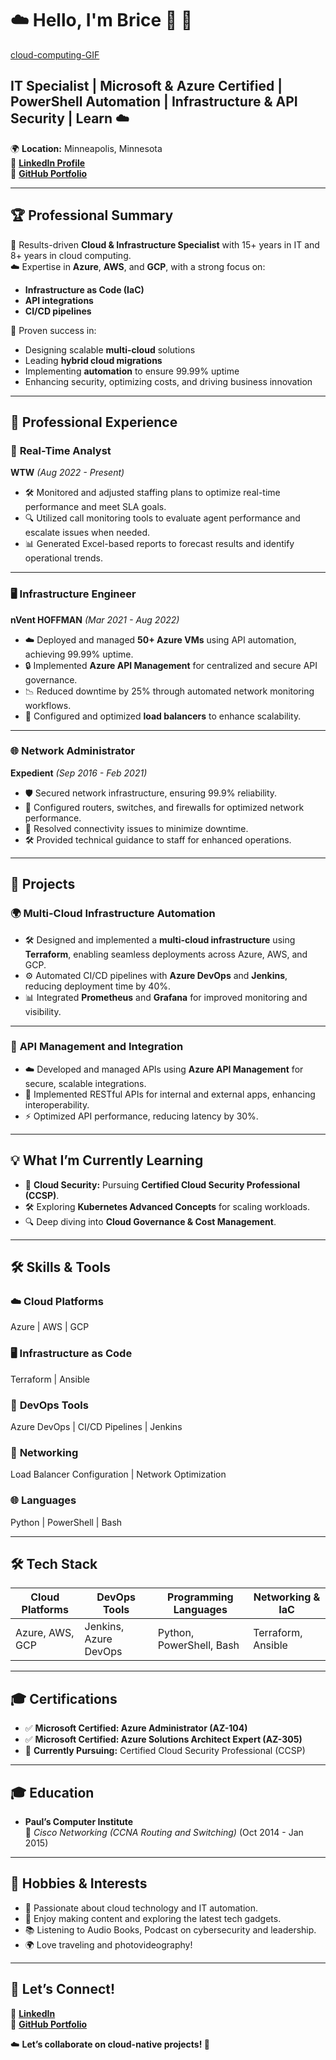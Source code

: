 # ☁️ Hello, I'm Brice 👋 🚀  

[cloud-computing-GIF](https://github.com/user-attachments/assets/e6ec555a-e413-4bc0-a188-22eb941bd64b)  

## IT Specialist | Microsoft & Azure Certified | PowerShell Automation | Infrastructure & API Security | Learn ☁️  

🌍 **Location:** Minneapolis, Minnesota  
🔗 **[LinkedIn Profile](https://linkedin.com/in/ngubriceche)**  
🔗 **[GitHub Portfolio](https://github.com/supbrice)**  

---

## 🏆 **Professional Summary**  

🌟 Results-driven **Cloud & Infrastructure Specialist** with 15+ years in IT and 8+ years in cloud computing.  
☁️ Expertise in **Azure**, **AWS**, and **GCP**, with a strong focus on:  
  - **Infrastructure as Code (IaC)**  
  - **API integrations**  
  - **CI/CD pipelines**  

🎯 Proven success in:  
- Designing scalable **multi-cloud** solutions  
- Leading **hybrid cloud migrations**  
- Implementing **automation** to ensure 99.99% uptime  
- Enhancing security, optimizing costs, and driving business innovation  

---

## 💼 **Professional Experience**  

### 🚦 **Real-Time Analyst**  
**WTW** *(Aug 2022 - Present)*  
- 🛠️ Monitored and adjusted staffing plans to optimize real-time performance and meet SLA goals.  
- 🔍 Utilized call monitoring tools to evaluate agent performance and escalate issues when needed.  
- 📊 Generated Excel-based reports to forecast results and identify operational trends.  

---

### 🖥️ **Infrastructure Engineer**  
**nVent HOFFMAN** *(Mar 2021 - Aug 2022)*  
- ☁️ Deployed and managed **50+ Azure VMs** using API automation, achieving 99.99% uptime.  
- 🔒 Implemented **Azure API Management** for centralized and secure API governance.  
- 📉 Reduced downtime by 25% through automated network monitoring workflows.  
- 🔧 Configured and optimized **load balancers** to enhance scalability.  

---

### 🌐 **Network Administrator**  
**Expedient** *(Sep 2016 - Feb 2021)*  
- 🛡️ Secured network infrastructure, ensuring 99.9% reliability.  
- 🔗 Configured routers, switches, and firewalls for optimized network performance.  
- 📡 Resolved connectivity issues to minimize downtime.  
- 🛠️ Provided technical guidance to staff for enhanced operations.  

---

## 🚀 **Projects**  

### 🌍 **Multi-Cloud Infrastructure Automation**  
- 🛠️ Designed and implemented a **multi-cloud infrastructure** using **Terraform**, enabling seamless deployments across Azure, AWS, and GCP.  
- ⚙️ Automated CI/CD pipelines with **Azure DevOps** and **Jenkins**, reducing deployment time by 40%.  
- 📊 Integrated **Prometheus** and **Grafana** for improved monitoring and visibility.  

---

### 🔗 **API Management and Integration**  
- ☁️ Developed and managed APIs using **Azure API Management** for secure, scalable integrations.  
- 🔧 Implemented RESTful APIs for internal and external apps, enhancing interoperability.  
- ⚡ Optimized API performance, reducing latency by 30%.  

---

## 💡 **What I’m Currently Learning**  
- 🚀 **Cloud Security:** Pursuing **Certified Cloud Security Professional (CCSP)**.  
- 🛠️ Exploring **Kubernetes Advanced Concepts** for scaling workloads.  
- 🔍 Deep diving into **Cloud Governance & Cost Management**.  

---

## 🛠️ **Skills & Tools**  

### ☁️ **Cloud Platforms**  
Azure | AWS | GCP  

### 🖥️ **Infrastructure as Code**  
Terraform | Ansible  

### 🔧 **DevOps Tools**  
Azure DevOps | CI/CD Pipelines | Jenkins  

### 📡 **Networking**  
Load Balancer Configuration | Network Optimization  

### 🌐 **Languages**  
Python | PowerShell | Bash  

---

## 🛠️ **Tech Stack**  

| Cloud Platforms | DevOps Tools       | Programming Languages | Networking & IaC     |
|------------------|--------------------|------------------------|----------------------|
| Azure, AWS, GCP  | Jenkins, Azure DevOps | Python, PowerShell, Bash | Terraform, Ansible |

---

## 🎓 **Certifications**  

- ✅ **Microsoft Certified: Azure Administrator (AZ-104)**  
- ✅ **Microsoft Certified: Azure Solutions Architect Expert (AZ-305)**  
- 🚀 **Currently Pursuing:** Certified Cloud Security Professional (CCSP)  

---

## 🎓 **Education**  

- **Paul’s Computer Institute**  
  📜 *Cisco Networking (CCNA Routing and Switching)* (Oct 2014 - Jan 2015)  

---

## 🌱 **Hobbies & Interests**  

- 🌟 Passionate about cloud technology and IT automation.  
- 🎥 Enjoy making content and exploring the latest tech gadgets.  
- 📚 Listening to Audio Books, Podcast on cybersecurity and leadership.  
- 🌍 Love traveling and photovideography!  

---

## 📩 **Let’s Connect!**  

💼 **[LinkedIn](https://linkedin.com/in/ngubriceche)**  
🔗 **[GitHub Portfolio](https://github.com/supbrice)**    

☁️ **Let’s collaborate on cloud-native projects! 🚀**  
